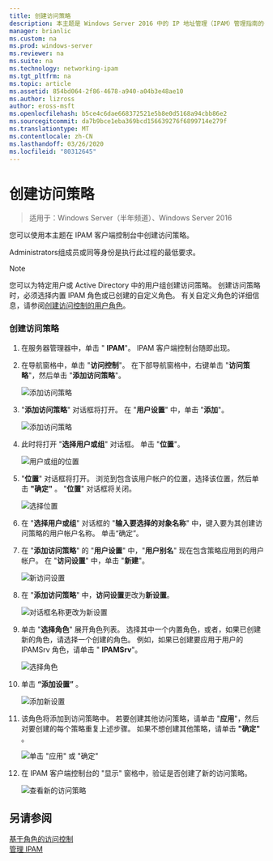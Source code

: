 ```yaml
---
title: 创建访问策略
description: 本主题是 Windows Server 2016 中的 IP 地址管理（IPAM）管理指南的一部分。
manager: brianlic
ms.custom: na
ms.prod: windows-server
ms.reviewer: na
ms.suite: na
ms.technology: networking-ipam
ms.tgt_pltfrm: na
ms.topic: article
ms.assetid: 854bd064-2f86-4678-a940-a04b3e48ae10
ms.author: lizross
author: eross-msft
ms.openlocfilehash: b5ce4c6dae668372521e5b8e0d5168a94cbb86e2
ms.sourcegitcommit: da7b9bce1eba369bcd156639276f6899714e279f
ms.translationtype: MT
ms.contentlocale: zh-CN
ms.lasthandoff: 03/26/2020
ms.locfileid: "80312645"
---
```

# <a name="create-an-access-policy"></a>创建访问策略

>适用于：Windows Server（半年频道）、Windows Server 2016

您可以使用本主题在 IPAM 客户端控制台中创建访问策略。  
  
Administrators组成员或同等身份是执行此过程的最低要求。  
  
> [!NOTE]  
> 您可以为特定用户或 Active Directory 中的用户组创建访问策略。 创建访问策略时，必须选择内置 IPAM 角色或已创建的自定义角色。 有关自定义角色的详细信息，请参阅[创建访问控制的用户角色](../../technologies/ipam/Create-a-User-Role-for-Access-Control.md)。  
  
### <a name="to-create-an-access-policy"></a>创建访问策略  
  
1.  在服务器管理器中，单击 " **IPAM**"。 IPAM 客户端控制台随即出现。  
  
2.  在导航窗格中，单击 "**访问控制**"。 在下部导航窗格中，右键单击 "**访问策略**"，然后单击 "**添加访问策略**"。  
  
    ![添加访问策略](../../media/Create-an-Access-Policy/ipam_CreateAP_01.jpg)  
  
3.  "**添加访问策略**" 对话框将打开。 在 "**用户设置**" 中，单击 "**添加**"。  
  
    ![添加访问策略](../../media/Create-an-Access-Policy/ipam_CreateAP_02.jpg)  
  
4.  此时将打开 "**选择用户或组**" 对话框。 单击 "**位置**"。  
  
    ![用户或组的位置](../../media/Create-an-Access-Policy/ipam_CreateAP_03.jpg)  
  
5.  "**位置**" 对话框将打开。 浏览到包含该用户帐户的位置，选择该位置，然后单击 **"确定"** 。 "**位置**" 对话框将关闭。  
  
    ![选择位置](../../media/Create-an-Access-Policy/ipam_CreateAP_04.jpg)  
  
6.  在 "**选择用户或组**" 对话框的 "**输入要选择的对象名称**" 中，键入要为其创建访问策略的用户帐户名称。 单击“确定”。  
  
7.  在 "**添加访问策略**" 的 "**用户设置**" 中，"**用户别名**" 现在包含策略应用到的用户帐户。 在 "**访问设置**" 中，单击 "**新建**"。  
  
    ![新访问设置](../../media/Create-an-Access-Policy/ipam_CreateAP_05.jpg)  
  
8.  在 "**添加访问策略**" 中，**访问设置**更改为**新设置**。  
  
    ![对话框名称更改为新设置](../../media/Create-an-Access-Policy/ipam_CreateAP_06.jpg)  
  
9. 单击 "**选择角色**" 展开角色列表。 选择其中一个内置角色，或者，如果已创建新的角色，请选择一个创建的角色。 例如，如果已创建要应用于用户的 IPAMSrv 角色，请单击 " **IPAMSrv**"。  
  
    ![选择角色](../../media/Create-an-Access-Policy/ipam_CreateAP_07.jpg)  
  
10. 单击 **“添加设置”** 。  
  
    ![添加新设置](../../media/Create-an-Access-Policy/ipam_CreateAP_08.jpg)  
  
11. 该角色将添加到访问策略中。 若要创建其他访问策略，请单击 "**应用**"，然后对要创建的每个策略重复上述步骤。 如果不想创建其他策略，请单击 **"确定"** 。  
  
    ![单击 "应用" 或 "确定"](../../media/Create-an-Access-Policy/ipam_CreateAP_09.jpg)  
  
12. 在 IPAM 客户端控制台的 "显示" 窗格中，验证是否创建了新的访问策略。  
  
    ![查看新的访问策略](../../media/Create-an-Access-Policy/ipam_CreateAP_09a.jpg)  
  
## <a name="see-also"></a>另请参阅  
[基于角色的访问控制](Role-based-Access-Control.md)  
[管理 IPAM](Manage-IPAM.md)  
  


